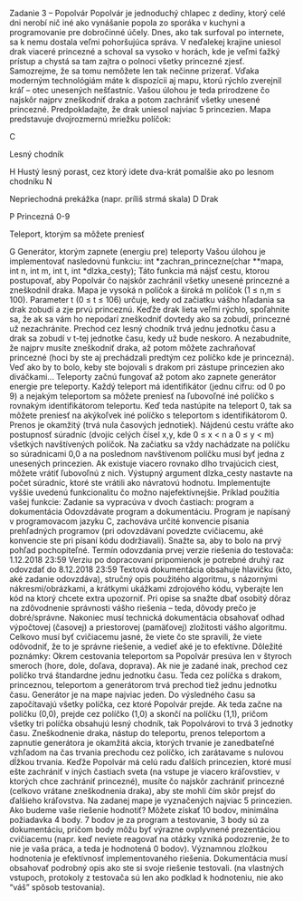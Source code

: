 Zadanie 3 – Popolvár
Popolvár je jednoduchý chlapec z dediny, ktorý celé dni nerobí nič iné ako vynášanie popola zo sporáka v kuchyni a programovanie pre dobročinné účely. Dnes, ako tak surfoval po internete, sa k nemu dostala veľmi pohoršujúca správa. V neďalekej krajine uniesol drak viaceré princezné a schoval sa vysoko v horách, kde je veľmi ťažký prístup a chystá sa tam zajtra o polnoci všetky princezné zjesť.
Samozrejme, že sa tomu nemôžete len tak nečinne prizerať. Vďaka moderným technológiám máte k dispozícii aj mapu, ktorú rýchlo zverejnil kráľ – otec unesených nešťastníc. Vašou úlohou je teda prirodzene čo najskôr najprv zneškodniť draka a potom zachrániť všetky unesené princezné. Predpokladajte, že drak uniesol najviac 5 princezien.
Mapa predstavuje dvojrozmernú mriežku políčok:
 
C
 
Lesný chodník
 
H
Hustý lesný porast, cez ktorý idete dva-krát pomalšie ako po lesnom chodníku
N
 
Nepriechodná prekážka (napr. príliš strmá skala)
D
Drak
 
P
Princezná
0-9
 
Teleport, ktorým sa môžete preniesť
 
G
Generátor, ktorým zapnete (energiu pre) teleporty
 Vašou úlohou je implementovať nasledovnú funkciu:
int *zachran_princezne(char **mapa, int n, int m, int t, int *dlzka_cesty);
Táto funkcia má nájsť cestu, ktorou postupovať, aby Popolvár čo najskôr zachránil všetky unesené princezné a zneškodnil draka. Mapa je vysoká n políčok a široká m políčok (1 ≤ n,m ≤ 100). Parameter t (0 ≤ t ≤ 106) určuje, kedy od začiatku vášho hľadania sa drak zobudí a zje prvú princeznú. Keďže drak lieta veľmi rýchlo, spoľahnite sa, že ak sa vám ho nepodarí zneškodniť dovtedy ako sa zobudí, princezné už nezachránite. Prechod cez lesný chodník trvá jednu jednotku času a drak sa zobudí v t-tej jednotke času, kedy už bude neskoro.
A nezabudnite, že najprv musíte zneškodniť draka, až potom môžete zachraňovať princezné (hoci by ste aj prechádzali predtým cez políčko kde je princezná). Veď ako by to bolo, keby ste bojovali s drakom pri zástupe princezien ako diváčkami...
Teleporty začnú fungovať až potom ako zapnete generátor energie pre teleporty. Každý teleport má identifikátor (jednu cifru: od 0 po 9) a nejakým teleportom sa môžete preniesť na ľubovoľné iné políčko s rovnakým identifikátorom teleportu. Keď teda nastúpite na teleport 0, tak sa môžete preniesť na akýkoľvek iné políčko s teleportom s identifikátorom 0. Prenos je okamžitý (trvá nula časových jednotiek).
Nájdenú cestu vráťte ako postupnosť súradníc (dvojíc celých čísel x,y, kde 0 ≤ x < n a 0 ≤ y < m) všetkých navštívených políčok. Na začiatku sa vždy nachádzate na políčku so súradnicami 0,0 a na poslednom navštívenom políčku musí byť jedna z unesených princezien. Ak existuje viacero rovnako dlho trvajúcich ciest, môžete vrátiť ľubovoľnú z nich. Výstupný argument dlzka_cesty nastavte na počet súradníc, ktoré ste vrátili ako návratovú hodnotu.
Implementujte vyššie uvedenú funkcionalitu čo možno najefektívnejšie. Príklad použitia vašej funkcie:
Zadanie sa vypracúva v dvoch častiach: program a dokumentácia
Odovzdávate program a dokumentáciu. Program je napísaný v programovacom jazyku C, zachováva určité konvencie písania prehľadných programov (pri odovzdávaní povedzte cvičiacemu, aké konvencie ste pri písaní kódu dodržiavali). Snažte sa, aby to bolo na prvý pohľad pochopiteľné.
Termín odovzdania prvej verzie riešenia do testovača: 1.12.2018 23:59
Verziu po dopracovaní pripomienok je potrebné druhý raz odovzdať do 8.12.2018 23:59
Textová dokumentácia obsahuje hlavičku (kto, aké zadanie odovzdáva), stručný opis použitého algoritmu, s názornými nákresmi/obrázkami, a krátkymi ukážkami zdrojového kódu, vyberajte len kód na ktorý chcete extra upozorniť. Pri opise sa snažte dbať osobitý dôraz na zdôvodnenie správnosti vášho riešenia – teda, dôvody prečo je dobré/správne. Nakoniec musí technická dokumentácia obsahovať odhad výpočtovej (časovej) a priestorovej (pamäťovej) zložitosti vášho algoritmu. Celkovo musí byť cvičiacemu jasné, že viete čo ste spravili, že viete odôvodniť, že to je správne riešenie,
a vedieť aké je to efektívne.
Dôležité poznámky: Okrem cestovania teleportom sa Popolvár presúva len v štyroch smeroch (hore, dole, doľava, doprava). Ak nie je zadané inak, prechod cez políčko trvá štandardne jednu jednotku času. Teda cez políčka s drakom, princeznou, teleportom a generátorom trvá prechod tiež jednu jednotku času. Generátor je na mape najviac jeden. Do výsledného času sa započítavajú všetky políčka, cez ktoré Popolvár prejde. Ak teda začne na políčku (0,0), prejde cez políčko (1,0) a skončí na políčku (1,1), pričom všetky tri políčka obsahujú lesný chodník, tak Popolvárovi to trvá 3 jednotky času. Zneškodnenie draka, nástup do teleportu, prenos teleportom a zapnutie generátora je okamžitá akcia, ktorých trvanie je zanedbateľné vzhľadom na čas trvania prechodu cez políčko, ich zarátavame s nulovou dĺžkou trvania. Keďže Popolvár má celú radu ďalších princezien, ktoré musí ešte zachrániť v iných častiach sveta (na vstupe je viacero kráľovstiev, v ktorých chce zachrániť princezné), musíte čo najskôr zachrániť princezné (celkovo vrátane zneškodnenia draka), aby ste mohli čím skôr prejsť do ďalšieho kráľovstva. Na zadanej mape je vyznačených najviac 5 princezien.
Ako budeme vaše riešenie hodnotiť?
Môžete získať 10 bodov, minimálna požiadavka 4 body.
7 bodov je za program a testovanie, 3 body sú za dokumentáciu, pričom body môžu byť výrazne ovplyvnené prezentáciou cvičiacemu (napr. keď neviete reagovať na otázky vzniká podozrenie, že to nie je vaša práca, a teda je hodnotená 0 bodov). Významnou zložkou hodnotenia je efektívnosť implementovaného riešenia.
Dokumentácia musí obsahovať podrobný opis ako ste si svoje riešenie testovali. (na vlastných vstupoch, protokoly z testovača sú len ako podklad k hodnoteniu, nie ako “váš” spôsob testovania).
